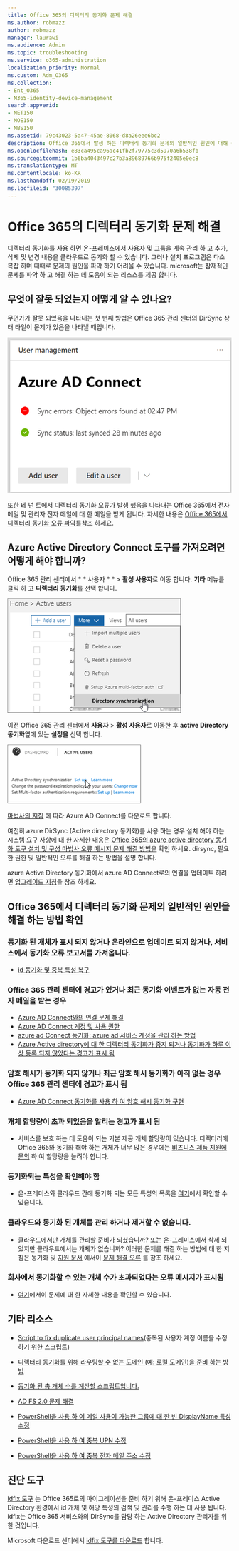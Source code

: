 ```yaml
---
title: Office 365의 디렉터리 동기화 문제 해결
ms.author: robmazz
author: robmazz
manager: laurawi
ms.audience: Admin
ms.topic: troubleshooting
ms.service: o365-administration
localization_priority: Normal
ms.custom: Adm_O365
ms.collection:
- Ent_O365
- M365-identity-device-management
search.appverid:
- MET150
- MOE150
- MBS150
ms.assetid: 79c43023-5a47-45ae-8068-d8a26eee6bc2
description: Office 365에서 발생 하는 디렉터리 동기화 문제의 일반적인 원인에 대해 설명 하 고 이러한 문제를 해결 하는 데 도움이 되는 몇 가지 방법을 제공 합니다.
ms.openlocfilehash: e83ca495ca96ac41fb2f79775c3d5970a6b538fb
ms.sourcegitcommit: 1b6ba4043497c27b3a89689766b975f2405e0ec8
ms.translationtype: MT
ms.contentlocale: ko-KR
ms.lasthandoff: 02/19/2019
ms.locfileid: "30085397"
---
```

# <a name="fixing-problems-with-directory-synchronization-for-office-365"></a>Office 365의 디렉터리 동기화 문제 해결

디렉터리 동기화를 사용 하면 온-프레미스에서 사용자 및 그룹을 계속 관리 하 고 추가, 삭제 및 변경 내용을 클라우드로 동기화 할 수 있습니다. 그러나 설치 프로그램은 다소 복잡 하며 때때로 문제의 원인을 파악 하기 어려울 수 있습니다. microsoft는 잠재적인 문제를 파악 하 고 해결 하는 데 도움이 되는 리소스를 제공 합니다.
  
## <a name="how-do-i-know-if-something-is-wrong"></a>무엇이 잘못 되었는지 어떻게 알 수 있나요?

무언가가 잘못 되었음을 나타내는 첫 번째 방법은 Office 365 관리 센터의 DirSync 상태 타일이 문제가 있음을 나타낼 때입니다.
  
![관리 센터 미리 보기의 DirSync 상태 타일](media/060006e9-de61-49d5-8979-e77cda198e71.png)
  
또한 테 넌 트에서 디렉터리 동기화 오류가 발생 했음을 나타내는 Office 365에서 전자 메일 및 관리자 전자 메일에 대 한 메일을 받게 됩니다. 자세한 내용은 [Office 365에서 디렉터리 동기화 오류 파악를](identify-directory-synchronization-errors.md)참조 하세요.
  
## <a name="how-do-i-get-azure-active-directory-connect-tool"></a>Azure Active Directory Connect 도구를 가져오려면 어떻게 해야 합니까?

Office 365 관리 센터에서 * * 사용자 * * \> **활성 사용자**로 이동 합니다. **기타** 메뉴를 클릭 하 고 **디렉터리 동기화**를 선택 합니다. 
  
![기타 메뉴에서 디렉터리 동기화를 선택 합니다.](media/dc6669e5-c01b-471e-9cdf-04f5d44e1c4b.png)
  
이전 Office 365 관리 센터에서 **사용자** \> **활성 사용자**로 이동한 후 **active Directory 동기화**옆에 있는 **설정을** 선택 합니다. 
  
![Active Directory 동기화 옆에 있는 설정 선택](media/bd95492b-d65e-4072-a6ee-e562f5f566c3.png)
  
[마법사의 지침](set-up-directory-synchronization.md) 에 따라 Azure AD Connect를 다운로드 합니다. 
  
여전히 azure DirSync (Active directory 동기화)를 사용 하는 경우 설치 해야 하는 시스템 요구 사항에 대 한 자세한 내용은 [Office 365의 azure active directory 동기화 도구 설치 및 구성 마법사 오류 메시지 문제 해결 방법을](https://go.microsoft.com/fwlink/p/?LinkId=396717) 확인 하세요. dirsync, 필요한 권한 및 일반적인 오류를 해결 하는 방법을 설명 합니다. 
  
azure Active Directory 동기화에서 azure AD Connect로의 연결을 업데이트 하려면 [업그레이드 지침](https://go.microsoft.com/fwlink/p/?LinkId=733240)을 참조 하세요.
  
## <a name="resolving-common-causes-of-problems-with-directory-synchronization-in-office-365"></a>Office 365에서 디렉터리 동기화 문제의 일반적인 원인을 해결 하는 방법 확인

### <a name="synchronized-objects-arent-appearing-or-updating-online-or-im-getting-synchronization-error-reports-from-the-service"></a>**동기화 된 개체가 표시 되지 않거나 온라인으로 업데이트 되지 않거나, 서비스에서 동기화 오류 보고서를 가져옵니다.**

- [id 동기화 및 중복 특성 복구](https://docs.microsoft.com/azure/active-directory/hybrid/how-to-connect-syncservice-duplicate-attribute-resiliency)

### <a name="i-have-an-alert-in-the-office-365-admin-center-or-am-receiving-automated-emails-that-there-hasnt-been-a-recent-synchronization-event"></a>**Office 365 관리 센터에 경고가 있거나 최근 동기화 이벤트가 없는 자동 전자 메일을 받는 경우**
- [Azure AD Connect와의 연결 문제 해결](https://docs.microsoft.com/azure/active-directory/hybrid/tshoot-connect-connectivity)
- [Azure AD Connect 계정 및 사용 권한](https://go.microsoft.com/fwlink/p/?LinkId=820598)
- [azure ad Connect 동기화: azure ad 서비스 계정을 관리 하는 방법](https://docs.microsoft.com/azure/active-directory/hybrid/how-to-connect-azureadaccount)
- [Azure Active directory에 대 한 디렉터리 동기화가 중지 되거나 동기화가 하루 이상 등록 되지 않았다는 경고가 표시 됨](https://support.microsoft.com/help/2882421/directory-synchronization-to-azure-active-directory-stops-or-you-re-warned-that-sync-hasn-t-registered-in-more-than-a-day)

### <a name="password-hashes-arent-synchronizing-or-im-seeing-an-alert-in-the-office-365-admin-center-that-there-hasnt-been-a-recent-password-hash-synchronization"></a>**암호 해시가 동기화 되지 않거나 최근 암호 해시 동기화가 아직 없는 경우 Office 365 관리 센터에 경고가 표시 됨**
- [Azure AD Connect 동기화를 사용 하 여 암호 해시 동기화 구현](https://docs.microsoft.com/azure/active-directory/hybrid/how-to-connect-password-hash-synchronization)

### <a name="im-seeing-an-alert-that-object-quota-exceeded"></a>**개체 할당량이 초과 되었음을 알리는 경고가 표시 됨**
- 서비스를 보호 하는 데 도움이 되는 기본 제공 개체 할당량이 있습니다. 디렉터리에 Office 365와 동기화 해야 하는 개체가 너무 많은 경우에는 [비즈니스 제품 지원에 문의](https://support.office.com/article/32a17ca7-6fa0-4870-8a8d-e25ba4ccfd4b) 하 여 할당량을 늘려야 합니다.

### <a name="i-need-to-know-which-attributes-are-synchronized"></a>**동기화되는 특성을 확인해야 함**
- 온-프레미스와 클라우드 간에 동기화 되는 모든 특성의 목록을 [여기](https://go.microsoft.com/fwlink/p/?LinkId=396719)에서 확인할 수 있습니다.

### <a name="i-cant-manage-or-remove-objects-that-were-synchronized-to-the-cloud"></a>**클라우드와 동기화 된 개체를 관리 하거나 제거할 수 없습니다.**
- 클라우드에서만 개체를 관리할 준비가 되셨습니까? 또는 온-프레미스에서 삭제 되었지만 클라우드에서는 개체가 없습니까? 이러한 문제를 해결 하는 방법에 대 한 지침은 동기화 및 [지원 문서](https://go.microsoft.com/fwlink/p/?LinkId=396720) 에서이 [문제 해결 오류](https://go.microsoft.com/fwlink/p/?linkid=842044) 를 참조 하세요.

### <a name="i-got-an-error-message-that-my-company-has-exceeded-the-number-of-objects-that-can-be-synchronized"></a>**회사에서 동기화할 수 있는 개체 수가 초과되었다는 오류 메시지가 표시됨**
- [여기](https://go.microsoft.com/fwlink/p/?LinkId=396721)에서이 문제에 대 한 자세한 내용을 확인할 수 있습니다.
   
## <a name="other-resources"></a>기타 리소스

- [Script to fix duplicate user principal names](https://go.microsoft.com/fwlink/p/?LinkId=396725)(중복된 사용자 계정 이름을 수정하기 위한 스크립트)
    
- [디렉터리 동기화를 위해 라우팅할 수 없는 도메인 (예: 로컬 도메인)을 준비 하는 방법](prepare-a-non-routable-domain-for-directory-synchronization.md)
    
- [동기화 된 총 개체 수를 계산할 스크립트입니다.](https://go.microsoft.com/fwlink/p/?LinkId=396726)
    
- [AD FS 2.0 문제 해결](https://go.microsoft.com/fwlink/p/?LinkId=396727)
    
- [PowerShell을 사용 하 여 메일 사용이 가능한 그룹에 대 한 빈 DisplayName 특성 수정](https://go.microsoft.com/fwlink/p/?LinkId=396728)
    
- [PowerShell을 사용 하 여 중복 UPN 수정](https://go.microsoft.com/fwlink/p/?LinkId=396730)
    
- [PowerShell을 사용 하 여 중복 전자 메일 주소 수정](https://go.microsoft.com/fwlink/p/?LinkId=396731)
    
## <a name="diagnostic-tools"></a>진단 도구

[idfix 도구](prepare-directory-attributes-for-synch-with-idfix.md) 는 Office 365로의 마이그레이션을 준비 하기 위해 온-프레미스 Active Directory 환경에서 id 개체 및 해당 특성의 검색 및 관리를 수행 하는 데 사용 됩니다. idfix는 Office 365 서비스와의 DirSync를 담당 하는 Active Directory 관리자를 위한 것입니다. 

Microsoft 다운로드 센터에서 [idfix 도구를 다운로드](https://go.microsoft.com/fwlink/p/?LinkId=396718) 합니다.